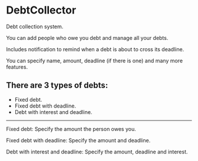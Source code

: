 # DebtCollector

Debt collection system.

You can add people who owe you debt and manage all your debts.

Includes notification to remind when a debt is about to cross its deadline.

You can specify name, amount, deadline (if there is one) and many more features.

There are 3 types of debts:
-------------------------------------------------------------------------------------
- Fixed debt.
- Fixed debt with deadline.
- Debt with interest and deadline.
-------------------------------------------------------------------------------------
Fixed debt:
Specify the amount the person owes you.

Fixed debt with deadline:
Specify the amount and deadline.

Debt with interest and deadline:
Specify the amount, deadline and interest.
